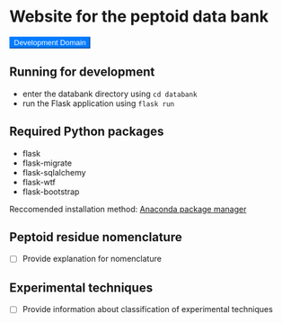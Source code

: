 # Website for the peptoid data bank
<button href = "ethan-dev.tech" style = "color: #fff;
  background-color: #007bff;
  border-color: #007bff;">Development Domain</button>

## Running for development

- enter the databank directory using `cd databank`
- run the Flask application using `flask run`

## Required Python packages
- flask
- flask-migrate
- flask-sqlalchemy
- flask-wtf
- flask-bootstrap

Reccomended installation method: [Anaconda package manager](https://www.anaconda.com/products/individual)

## Peptoid residue nomenclature

- [ ] Provide explanation for nomenclature

## Experimental techniques

- [ ] Provide information about classification of experimental techniques

